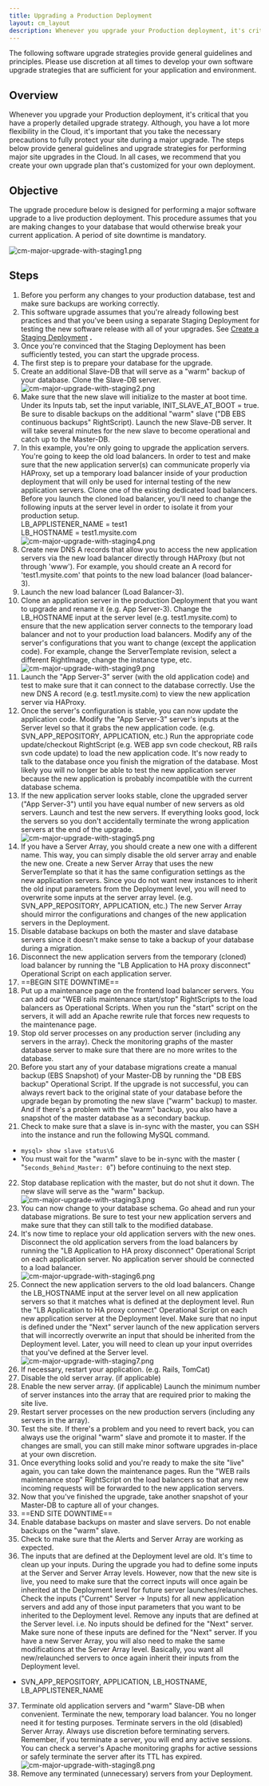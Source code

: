 ```yaml
---
title: Upgrading a Production Deployment
layout: cm_layout
description: Whenever you upgrade your Production deployment, it's critical that you have a properly detailed upgrade strategy. Here are the steps for performing software upgrades in a RightScale Production Deployment.
---
```

The following software upgrade strategies provide general guidelines and principles. Please use discretion at all times to develop your own software upgrade strategies that are sufficient for your application and environment.

## Overview

Whenever you upgrade your Production deployment, it's critical that you have a properly detailed upgrade strategy. Although, you have a lot more flexibility in the Cloud, it's important that you take the necessary precautions to fully protect your site during a major upgrade. The steps below provide general guidelines and upgrade strategies for performing major site upgrades in the Cloud. In all cases, we recommend that you create your own upgrade plan that's customized for your own deployment.

## Objective

The upgrade procedure below is designed for performing a major software upgrade to a live production deployment. This procedure assumes that you are making changes to your database that would otherwise break your current application. A period of site downtime is mandatory.

![cm-major-upgrade-with-staging1.png](/img/cm-major-upgrade-with-staging1.png)

## Steps

1. Before you perform any changes to your production database, test and make sure backups are working correctly.
2. This software upgrade assumes that you're already following best practices and that you've been using a separate Staging Deployment for testing the new software release with all of your upgrades. See [Create a Staging Deployment](/cm/management_guide/create_a_staging_deployment.html) **.**
3. Once you're convinced that the Staging Deployment has been sufficiently tested, you can start the upgrade process.
4. The first step is to prepare your database for the upgrade.
5. Create an additional Slave-DB that will serve as a "warm" backup of your database. Clone the Slave-DB server.
 ![cm-major-upgrade-with-staging2.png](/img/cm-major-upgrade-with-staging2.png)
6. Make sure that the new slave will initialize to the master at boot time. Under its Inputs tab, set the input variable, INIT_SLAVE_AT_BOOT = true. Be sure to disable backups on the additional "warm" slave ("DB EBS continuous backups" RightScript). Launch the new Slave-DB server. It will take several minutes for the new slave to become operational and catch up to the Master-DB.
7. In this example, you're only going to upgrade the application servers. You're going to keep the old load balancers. In order to test and make sure that the new application server(s) can communicate properly via HAProxy, set up a temporary load balancer inside of your production deployment that will only be used for internal testing of the new application servers. Clone one of the existing dedicated load balancers. Before you launch the cloned load balancer, you'll need to change the following inputs at the server level in order to isolate it from your production setup.  
 LB_APPLISTENER_NAME = test1  
 LB_HOSTNAME = test1.mysite.com  
 ![cm-major-upgrade-with-staging4.png](/img/cm-major-upgrade-with-staging4.png)
8. Create new DNS A records that allow you to access the new application servers via the new load balancer directly through HAProxy (but not through 'www'). For example, you should create an A record for 'test1.mysite.com' that points to the new load balancer (load balancer-3).
9. Launch the new load balancer (Load Balancer-3).
10. Clone an application server in the production Deployment that you want to upgrade and rename it (e.g. App Server-3). Change the LB_HOSTNAME input at the server level (e.g. test1.mysite.com) to ensure that the new application server connects to the temporary load balancer and not to your production load balancers. Modify any of the server's configurations that you want to change (except the application code). For example, change the ServerTemplate revision, select a different RightImage, change the instance type, etc.  
 ![cm-major-upgrade-with-staging9.png](/img/cm-major-upgrade-with-staging9.png)  
11. Launch the "App Server-3" server (with the old application code) and test to make sure that it can connect to the database correctly. Use the new DNS A record (e.g. test1.mysite.com) to view the new application server via HAProxy.
12. Once the server's configuration is stable, you can now update the application code. Modify the "App Server-3" server's inputs at the Server level so that it grabs the new application code. (e.g. SVN_APP_REPOSITORY, APPLICATION, etc.) Run the appropriate code update/checkout RightScript (e.g. WEB app svn code checkout, RB rails svn code update) to load the new application code. It's now ready to talk to the database once you finish the migration of the database. Most likely you will no longer be able to test the new application server because the new application is probably incompatible with the current database schema.
13. If the new application server looks stable, clone the upgraded server ("App Server-3") until you have equal number of new servers as old servers. Launch and test the new servers. If everything looks good, lock the servers so you don't accidentally terminate the wrong application servers at the end of the upgrade.  
 ![cm-major-upgrade-with-staging5.png](/img/cm-major-upgrade-with-staging5.png)  
14. If you have a Server Array, you should create a new one with a different name. This way, you can simply disable the old server array and enable the new one. Create a new Server Array that uses the new ServerTemplate so that it has the same configuration settings as the new application servers. Since you do not want new instances to inherit the old input parameters from the Deployment level, you will need to overwrite some inputs at the server array level. (e.g. SVN_APP_REPOSITORY, APPLICATION, etc.) The new Server Array should mirror the configurations and changes of the new application servers in the Deployment.
15. Disable database backups on both the master and slave database servers since it doesn't make sense to take a backup of your database during a migration.
16. Disconnect the new application servers from the temporary (cloned) load balancer by running the "LB Application to HA proxy disconnect" Operational Script on each application server.
17. ==BEGIN SITE DOWNTIME==
18. Put up a maintenance page on the frontend load balancer servers. You can add our "WEB rails maintenance start/stop" RightScripts to the load balancers as Operational Scripts. When you run the "start" script on the servers, it will add an Apache rewrite rule that forces new requests to the maintenance page.
19. Stop old server processes on any production server (including any servers in the array). Check the monitoring graphs of the master database server to make sure that there are no more writes to the database.
20. Before you start any of your database migrations create a manual backup (EBS Snapshot) of your Master-DB by running the "DB EBS backup" Operational Script. If the upgrade is not successful, you can always revert back to the original state of your database before the upgrade began by promoting the new slave ("warm" backup) to master. And if there's a problem with the "warm" backup, you also have a snapshot of the master database as a secondary backup.
21. Check to make sure that a slave is in-sync with the master, you can SSH into the instance and run the following MySQL command.
  - `mysql> show slave status\G`
  - You must wait for the "warm" slave to be in-sync with the master ( "`Seconds_Behind_Master: 0`") before continuing to the next step.
22. Stop database replication with the master, but do not shut it down. The new slave will serve as the "warm" backup.  
 ![cm-major-upgrade-with-staging3.png](/img/cm-major-upgrade-with-staging3.png)  
23. You can now change to your database schema. Go ahead and run your database migrations. Be sure to test your new application servers and make sure that they can still talk to the modified database.
24. It's now time to replace your old application servers with the new ones. Disconnect the old application servers from the load balancers by running the "LB Application to HA proxy disconnect" Operational Script on each application server. No application server should be connected to a load balancer.  
 ![cm-major-upgrade-with-staging6.png](/img/cm-major-upgrade-with-staging6.png)
25. Connect the new application servers to the old load balancers. Change the LB_HOSTNAME input at the server level on all new application servers so that it matches what is defined at the deployment level. Run the "LB Application to HA proxy connect" Operational Script on each new application server at the Deployment level. Make sure that no input is defined under the "Next" server launch of the new application servers that will incorrectly overwrite an input that should be inherited from the Deployment level. Later, you will need to clean up your input overrides that you've defined at the Server level.
 ![cm-major-upgrade-with-staging7.png](/img/cm-major-upgrade-with-staging7.png)
26. If necessary, restart your application. (e.g. Rails, TomCat)
27. Disable the old server array. (if applicable)
28. Enable the new server array. (if applicable) Launch the minimum number of server instances into the array that are required prior to making the site live.
29. Restart server processes on the new production servers (including any servers in the array).
30. Test the site. If there's a problem and you need to revert back, you can always use the original "warm" slave and promote it to master. If the changes are small, you can still make minor software upgrades in-place at your own discretion.
31. Once everything looks solid and you're ready to make the site "live" again, you can take down the maintenance pages. Run the "WEB rails maintenance stop" RightScript on the load balancers so that any new incoming requests will be forwarded to the new application servers.
32. Now that you've finished the upgrade, take another snapshot of your Master-DB to capture all of your changes.
33. ==END SITE DOWNTIME==
34. Enable database backups on master and slave servers. Do not enable backups on the "warm" slave.
35. Check to make sure that the Alerts and Server Array are working as expected.
36. The inputs that are defined at the Deployment level are old. It's time to clean up your inputs. During the upgrade you had to define some inputs at the Server and Server Array levels. However, now that the new site is live, you need to make sure that the correct inputs will once again be inherited at the Deployment level for future server launches/relaunches. Check the inputs ("Current" Server -> Inputs) for all new application servers and add any of those input parameters that you want to be inherited to the Deployment level. Remove any inputs that are defined at the Server level. i.e. No inputs should be defined for the "Next" server. Make sure none of these inputs are defined for the "Next" server. If you have a new Server Array, you will also need to make the same modifications at the Server Array level. Basically, you want all new/relaunched servers to once again inherit their inputs from the Deployment level.
  - SVN_APP_REPOSITORY, APPLICATION, LB_HOSTNAME, LB_APPLISTENER_NAME
37. Terminate old application servers and "warm" Slave-DB when convenient. Terminate the new, temporary load balancer. You no longer need it for testing purposes. Terminate servers in the old (disabled) Server Array. Always use discretion before terminating servers. Remember, if you terminate a server, you will end any active sessions. You can check a server's Apache monitoring graphs for active sessions or safely terminate the server after its TTL has expired.  
 ![cm-major-upgrade-with-staging8.png](/img/cm-major-upgrade-with-staging8.png)
38. Remove any terminated (unnecessary) servers from your Deployment.
